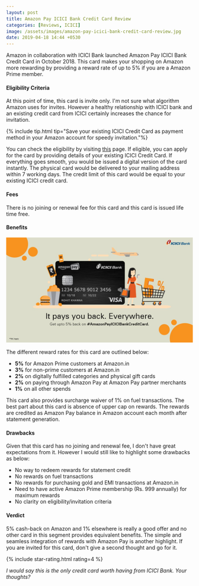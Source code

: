 ```yaml
---
layout: post
title: Amazon Pay ICICI Bank Credit Card Review
categories: [Reviews, ICICI]
image: /assets/images/amazon-pay-icici-bank-credit-card-review.jpg
date: 2019-04-18 14:44 +0530
---
```


Amazon in collaboration with ICICI Bank launched Amazon Pay ICICI Bank Credit Card in October 2018. This card makes your shopping on Amazon more rewarding by providing a reward rate of up to 5% if you are a Amazon Prime member.

#### Eligibility Criteria

At this point of time, this card is invite only. I'm not sure what algorithm Amazon uses for invites. However a healthy relationship with ICICI bank and an existing credit card from ICICI certainly increases the chance for invitation.

{% include tip.html tip="Save your existing ICICI Credit Card as payment method in your Amazon account for speedy invitation."%}

You can check the eligibility by visiting [this](https://www.amazon.in/cbcc/marketpage) page. If eligible, you can apply for the card by providing details of your existing ICICI Credit Card. If everything goes smooth, you would be issued a digital version of the card instantly. The physical card would be delivered to your mailing address within 7 working days. The credit limit of this card would be equal to your existing ICICI credit card.

#### Fees

There is no joining or renewal fee for this card and this card is issued life time free.

#### Benefits

![Amazon Pay ICICI Bank Credit Card Benefits](/assets/images/amazon-pay-icici-bank-credit-card-benefits.jpg#center)

The different reward rates for this card are outlined below:

- **5%** for Amazon Prime customers at Amazon.in
- **3%** for non-prime customers at Amazon.in
- **2%** on digitally fulfilled categories and physical gift cards
- **2%** on paying through Amazon Pay at Amazon Pay partner merchants
- **1%** on all other spends

This card also provides surcharge waiver of 1% on fuel transactions. The best part about this card is absence of upper cap on rewards. The rewards are credited as Amazon Pay balance in Amazon account each month after statement generation.

#### Drawbacks

Given that this card has no joining and renewal fee, I don't have great expectations from it. However I would still like to highlight some drawbacks as below:

- No way to redeem rewards for statement credit
- No rewards on fuel transactions
- No rewards for purchasing gold and EMI transactions at Amazon.in
- Need to have active Amazon Prime membership (Rs. 999 annually) for maximum rewards
- No clarity on eligibility/invitation criteria

#### Verdict

5% cash-back on Amazon and 1% elsewhere is really a good offer and no other card in this segment provides equivalent benefits. The simple and seamless integration of rewards with Amazon Pay is another highlight. If you are invited for this card, don't give a second thought and go for it.

{% include star-rating.html rating=4 %}

_I would say this is the only credit card worth having from ICICI Bank. Your thoughts?_
